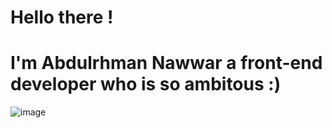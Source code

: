 # Hello there ! 
# I'm Abdulrhman Nawwar a front-end developer who is so ambitous :)


![image](https://github.com/user-attachments/assets/b684bb74-db1c-4590-94ac-094ae01d1580)


